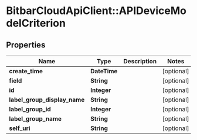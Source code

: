 # BitbarCloudApiClient::APIDeviceModelCriterion

## Properties
Name | Type | Description | Notes
------------ | ------------- | ------------- | -------------
**create_time** | **DateTime** |  | [optional] 
**field** | **String** |  | [optional] 
**id** | **Integer** |  | [optional] 
**label_group_display_name** | **String** |  | [optional] 
**label_group_id** | **Integer** |  | [optional] 
**label_group_name** | **String** |  | [optional] 
**self_uri** | **String** |  | [optional] 


